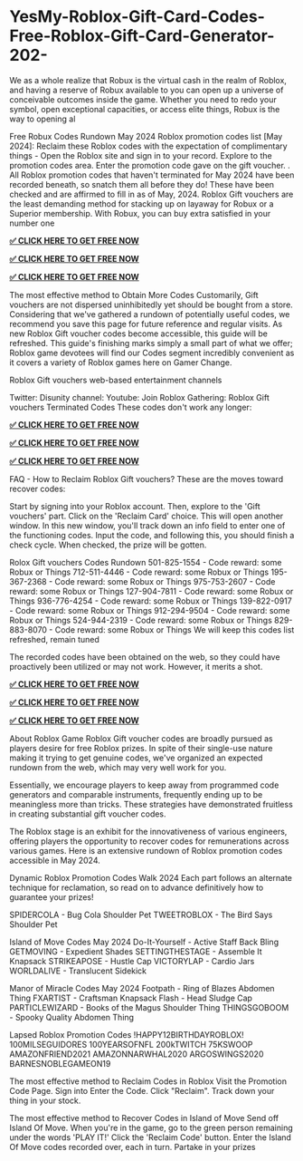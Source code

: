 # YesMy-Roblox-Gift-Card-Codes-Free-Roblox-Gift-Card-Generator-202-

We as a whole realize that Robux is the virtual cash in the realm of Roblox, and having a reserve of Robux available to you can open up a universe of conceivable outcomes inside the game. Whether you need to redo your symbol, open exceptional capacities, or access elite things, Robux is the way to opening al

Free Robux Codes Rundown May 2024 Roblox promotion codes list [May 2024]: Reclaim these Roblox codes with the expectation of complimentary things - Open the Roblox site and sign in to your record. Explore to the promotion codes area. Enter the promotion code gave on the gift voucher. . All Roblox promotion codes that haven't terminated for May 2024 have been recorded beneath, so snatch them all before they do! These have been checked and are affirmed to fill in as of May, 2024. Roblox Gift vouchers are the least demanding method for stacking up on layaway for Robux or a Superior membership. With Robux, you can buy extra satisfied in your number one

**[✅ CLICK HERE TO GET FREE NOW](https://tinyurl.com/dfthhhuglatestroblox)**

**[✅ CLICK HERE TO GET FREE NOW](https://tinyurl.com/dfthhhuglatestroblox)**

**[✅ CLICK HERE TO GET FREE NOW](https://tinyurl.com/dfthhhuglatestroblox)**

The most effective method to Obtain More Codes
Customarily, Gift vouchers are not dispersed uninhibitedly yet should be bought from a store. Considering that we've gathered a rundown of potentially useful codes, we recommend you save this page for future reference and regular visits. As new Roblox Gift voucher codes become accessible, this guide will be refreshed. This guide's finishing marks simply a small part of what we offer; Roblox game devotees will find our Codes segment incredibly convenient as it covers a variety of Roblox games here on Gamer Change.

Roblox Gift vouchers web-based entertainment channels

Twitter:
Disunity channel:
Youtube:
Join Roblox Gathering:
Roblox Gift vouchers Terminated Codes
These codes don't work any longer:

**[✅ CLICK HERE TO GET FREE NOW](https://tinyurl.com/dfthhhuglatestroblox)**

**[✅ CLICK HERE TO GET FREE NOW](https://tinyurl.com/dfthhhuglatestroblox)**

**[✅ CLICK HERE TO GET FREE NOW](https://tinyurl.com/dfthhhuglatestroblox)**

FAQ - How to Reclaim Roblox Gift vouchers?
These are the moves toward recover codes:

Start by signing into your Roblox account.
Then, explore to the 'Gift vouchers' part.
Click on the 'Reclaim Card' choice. This will open another window.
In this new window, you'll track down an info field to enter one of the functioning codes.
Input the code, and following this, you should finish a check cycle.
When checked, the prize will be gotten.

Rolox Gift vouchers Codes Rundown
501-825-1554 - Code reward: some Robux or Things
712-511-4446 - Code reward: some Robux or Things
195-367-2368 - Code reward: some Robux or Things
975-753-2607 - Code reward: some Robux or Things
127-904-7811 - Code reward: some Robux or Things
936-776-4254 - Code reward: some Robux or Things
139-822-0917 - Code reward: some Robux or Things
912-294-9504 - Code reward: some Robux or Things
524-944-2319 - Code reward: some Robux or Things
829-883-8070 - Code reward: some Robux or Things
We will keep this codes list refreshed, remain tuned

The recorded codes have been obtained on the web, so they could have proactively been utilized or may not work. However, it merits a shot.

**[✅ CLICK HERE TO GET FREE NOW](https://tinyurl.com/dfthhhuglatestroblox)**

**[✅ CLICK HERE TO GET FREE NOW](https://tinyurl.com/dfthhhuglatestroblox)**

**[✅ CLICK HERE TO GET FREE NOW](https://tinyurl.com/dfthhhuglatestroblox)**

About Roblox Game
Roblox Gift voucher codes are broadly pursued as players desire for free Roblox prizes. In spite of their single-use nature making it trying to get genuine codes, we've organized an expected rundown from the web, which may very well work for you.

Essentially, we encourage players to keep away from programmed code generators and comparable instruments, frequently ending up to be meaningless more than tricks. These strategies have demonstrated fruitless in creating substantial gift voucher codes.

The Roblox stage is an exhibit for the innovativeness of various engineers, offering players the opportunity to recover codes for remunerations across various games. Here is an extensive rundown of Roblox promotion codes accessible in May 2024.

Dynamic Roblox Promotion Codes Walk 2024
Each part follows an alternate technique for reclamation, so read on to advance definitively how to guarantee your prizes!

SPIDERCOLA - Bug Cola Shoulder Pet
TWEETROBLOX - The Bird Says Shoulder Pet

Island of Move Codes May 2024
Do-It-Yourself - Active Staff Back Bling
GETMOVING - Expedient Shades
SETTINGTHESTAGE - Assemble It Knapsack
STRIKEAPOSE - Hustle Cap
VICTORYLAP - Cardio Jars
WORLDALIVE - Translucent Sidekick

Manor of Miracle Codes May 2024
Footpath - Ring of Blazes Abdomen Thing
FXARTIST - Craftsman Knapsack
Flash - Head Sludge Cap
PARTICLEWIZARD - Books of the Magus Shoulder Thing
THINGSGOBOOM - Spooky Quality Abdomen Thing

Lapsed Roblox Promotion Codes
!HAPPY12BIRTHDAYROBLOX!
100MILSEGUIDORES
100YEARSOFNFL
200kTWITCH
75KSWOOP
AMAZONFRIEND2021
AMAZONNARWHAL2020
ARGOSWINGS2020
BARNESNOBLEGAMEON19

The most effective method to Reclaim Codes in Roblox
Visit the Promotion Code Page.
Sign into
Enter the Code.
Click "Reclaim".
Track down your thing in your stock.

The most effective method to Recover Codes in Island of Move
Send off Island Of Move.
When you're in the game, go to the green person remaining under the words 'PLAY IT!'
Click the 'Reclaim Code' button.
Enter the Island Of Move codes recorded over, each in turn.
Partake in your prizes
